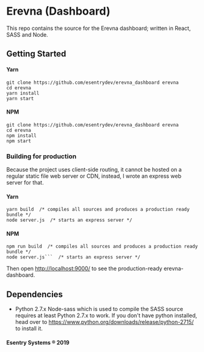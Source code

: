 # Erevna (Dashboard)

This repo contains the source for the Erevna dashboard; written in React, SASS and Node.

## Getting Started

#### Yarn
```
git clone https://github.com/esentrydev/erevna_dashboard erevna
cd erevna
yarn install
yarn start
```

#### NPM
```
git clone https://github.com/esentrydev/erevna_dashboard erevna
cd erevna
npm install
npm start
```

### Building for production 
Because the project uses client-side routing, it cannot be hosted on a regular static file web server or CDN, instead, I wrote an express web server for that.

#### Yarn
```
yarn build  /* compiles all sources and produces a production ready bundle */
node server.js  /* starts an express server */
```
#### NPM
```
npm run build  /* compiles all sources and produces a production ready bundle */
node server.js```  /* starts an express server */
```

Then open [http://localhost:9000/](http://localhost:9000/) to see the production-ready erevna-dashboard. 

## Dependencies
* Python 2.7.x
Node-sass which is used to compile the SASS source requires at least Python 2.7.x to work. If you don't have python installed, head over to https://www.python.org/downloads/release/python-2715/ to install it.


#### Esentry Systems ® 2019

